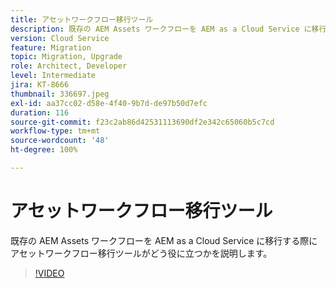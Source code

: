 ```yaml
---
title: アセットワークフロー移行ツール
description: 既存の AEM Assets ワークフローを AEM as a Cloud Service に移行する際にアセットワークフロー移行ツールがどう役に立つかを説明します。
version: Cloud Service
feature: Migration
topic: Migration, Upgrade
role: Architect, Developer
level: Intermediate
jira: KT-8666
thumbnail: 336697.jpeg
exl-id: aa37cc02-d58e-4f40-9b7d-de97b50d7efc
duration: 116
source-git-commit: f23c2ab86d42531113690df2e342c65060b5c7cd
workflow-type: tm+mt
source-wordcount: '48'
ht-degree: 100%

---
```


# アセットワークフロー移行ツール

既存の AEM Assets ワークフローを AEM as a Cloud Service に移行する際にアセットワークフロー移行ツールがどう役に立つかを説明します。

>[!VIDEO](https://video.tv.adobe.com/v/336697?quality=12&learn=on)
